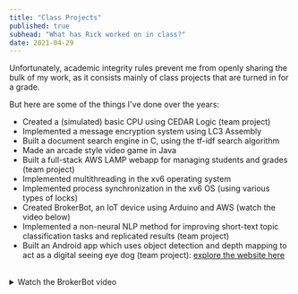 ```yaml
---
title: "Class Projects"
published: true
subhead: "What has Rick worked on in class?"
date: 2021-04-29
---
```


Unfortunately, academic integrity rules prevent me from openly sharing the bulk of my work, as it consists mainly of class projects that are turned in for a grade.

But here are some of the things I've done over the years:
- Created a (simulated) basic CPU using CEDAR Logic (team project)
- Implemented a message encryption system using LC3 Assembly
- Built a document search engine in C, using the tf-idf search algorithm
- Made an arcade style video game in Java
- Built a full-stack AWS LAMP webapp for managing students and grades (team project)
- Implemented multithreading in the xv6 operating system
- Implemented process synchronization in the xv6 OS (using various types of locks)
- Created BrokerBot, an IoT device using Arduino and AWS (watch the video below)
- Implemented a non-neural NLP method for improving short-text topic classification tasks and replicated results (team project)
- Built an Android app which uses object detection and depth mapping to act as a digital seeing eye dog (team project): <a href="https://searri.github.io/project-dog/" target="_blank">explore the website here</a>

<br>

<details>
<summary>Watch the BrokerBot video</summary>

<iframe width="560" height="315" src="https://www.youtube.com/embed/CLxOjfTQ5pU" frameborder="0" allow="accelerometer; autoplay; encrypted-media; gyroscope; picture-in-picture" allowfullscreen></iframe>

</details>
